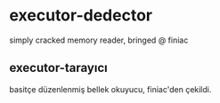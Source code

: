# executor-dedector
simply cracked memory reader, bringed @ finiac

## executor-tarayıcı
basitçe düzenlenmiş bellek okuyucu, finiac'den çekildi.
